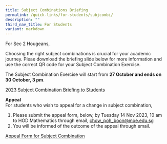 ```yaml
---
title: Subject Combinations Briefing
permalink: /quick-links/for-students/subjcombi/
description: ""
third_nav_title: For Students
variant: markdown
---
```

For Sec 2 Hougeans,

Choosing the right subject combinations is crucial for your academic journey. 
Pleae download the briefing slide below for more information and use the correct QR code for your Subject Combination Exercise.

The Subject Combination Exercise will start from **27 October and
ends on 30 October, 3 pm**.



[2023 Subject Combination Briefing to Students](/files/Students/2023%20subject%20combination%20briefing%20to%20students.pdf)  
 
**Appeal**   
For students who wish to appeal for a change in subject combination,  
1)  Please submit the appeal form, below, by Tuesday 14 Nov 2023, 10 am to HOD Mathematics through email, chow_poh_boon@moe.edu.sg   
2)  You will be informed of the outcome of the appeal through email.

[Appeal Form for Subject Combination](/files/Students/appeal%20form%20for%20subject%20combination.pdf)